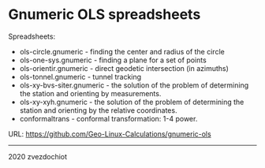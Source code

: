 # Gnumeric OLS spreadsheets

Spreadsheets:

* ols-circle.gnumeric - finding the center and radius of the circle
* ols-one-sys.gnumeric - finding a plane for a set of points
* ols-orientir.gnumeric - direct geodetic intersection (in azimuths)
* ols-tonnel.gnumeric - tunnel tracking
* ols-xy-bvs-siter.gnumeric - the solution of the problem of determining the station and orienting by measurements.
* ols-xy-xyh.gnumeric - the solution of the problem of determining the station and orienting by the relative coordinates.
* conformaltrans - conformal transformation: 1-4 power.

URL: https://github.com/Geo-Linux-Calculations/gnumeric-ols

--- 
2020 
zvezdochiot
